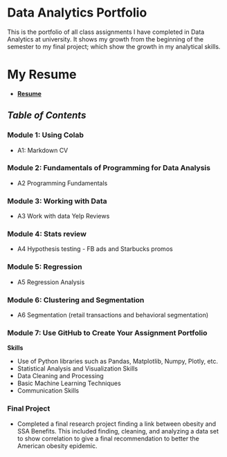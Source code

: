 # Data Analytics Portfolio
This is the portfolio of all class assignments I have completed in Data Analytics at university. It shows my growth from the beginning of the semester to my final project; which show the growth in my analytical skills.

# My Resume
+ [**Resume**](https://colab.research.google.com/drive/1Rt4KImrWnexdFM83dqcehhTKmgh9fpM7?usp=sharing)

## _Table of Contents_
### Module 1: Using Colab
 + A1: Markdown CV
### Module 2: Fundamentals of Programming for Data Analysis
+ A2 Programming Fundamentals
### Module 3: Working with Data

+ A3 Work with data Yelp Reviews
### Module 4: Stats review

+ A4 Hypothesis testing - FB ads and Starbucks promos
### Module 5: Regression

+ A5 Regression Analysis
### Module 6: Clustering and Segmentation

+ A6 Segmentation (retail transactions and behavioral segmentation)
### Module 7: Use GitHub to Create Your Assignment Portfolio
**Skills**
+ Use of Python libraries such as Pandas, Matplotlib, Numpy, Plotly, etc.
+ Statistical Analysis and Visualization Skills
+ Data Cleaning and Processing
+ Basic Machine Learning Techniques
+ Communication Skills

### Final Project
+ Completed a final research project finding a link between obesity and SSA Benefits. This included finding, cleaning, and analyzing a data set to show correlation to give a final recommendation to better the American obesity epidemic.
